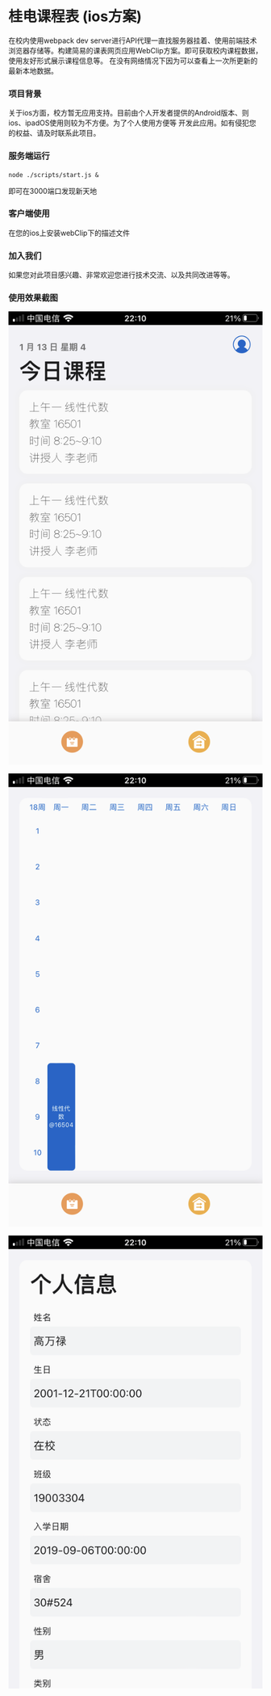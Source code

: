# 桂电课程表 (ios方案)  
在校内使用webpack dev server进行API代理一直找服务器挂着、使用前端技术 浏览器存储等。构建简易的课表网页应用WebClip方案。即可获取校内课程数据，使用友好形式展示课程信息等。 在没有网络情况下因为可以查看上一次所更新的最新本地数据。 

### 项目背景  

关于ios方面，校方暂无应用支持。目前由个人开发者提供的Android版本、则ios、ipadOS使用则较为不方便。为了个人使用方便等 开发此应用。如有侵犯您的权益、请及时联系此项目。

### 服务端运行  

`node ./scripts/start.js &`  

即可在3000端口发现新天地  

### 客户端使用  

在您的ios上安装webClip下的描述文件  

### 加入我们  

如果您对此项目感兴趣、非常欢迎您进行技术交流、以及共同改进等等。  

### 使用效果截图  

<div align="center">

![alt 属性文本](readme/images/IMG_0188.PNG)

![alt 属性文本](readme/images/IMG_0189.PNG)

![alt 属性文本](readme/images/IMG_0190.PNG)

</div> 